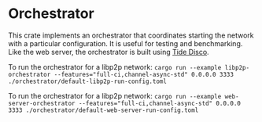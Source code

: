 # Orchestrator

This crate implements an orchestrator that coordinates starting the network with a particular configuration.  It is useful for testing and benchmarking.  Like the web server, the orchestrator is built using [Tide Disco](https://github.com/EspressoSystems/tide-disco).  

To run the orchestrator for a libp2p network: `cargo run --example libp2p-orchestrator --features="full-ci,channel-async-std" 0.0.0.0 3333 ./orchestrator/default-libp2p-run-config.toml `

To run the orchestrator for a libp2p network: `cargo run --example web-server-orchestrator --features="full-ci,channel-async-std" 0.0.0.0 3333 ./orchestrator/default-web-server-run-config.toml `